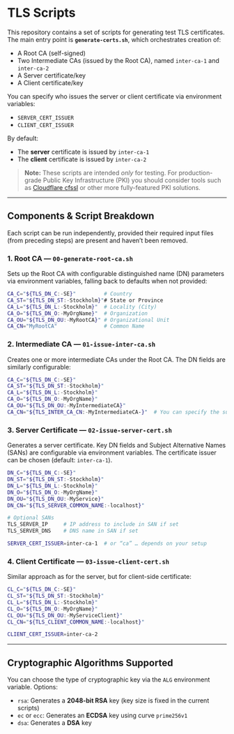 # TLS Scripts

This repository contains a set of scripts for generating test TLS certificates. The main entry point is **`generate-certs.sh`**, which orchestrates creation of:

- A Root CA (self-signed)  
- Two Intermediate CAs (issued by the Root CA), named `inter-ca-1` and `inter-ca-2`  
- A Server certificate/key  
- A Client certificate/key  

You can specify who issues the server or client certificate via environment variables:

- `SERVER_CERT_ISSUER`  
- `CLIENT_CERT_ISSUER`

By default:  
- The **server** certificate is issued by `inter-ca-1`  
- The **client** certificate is issued by `inter-ca-2`

> **Note:** These scripts are intended *only* for testing. For production-grade Public Key Infrastructure (PKI) you should consider tools such as [Cloudflare cfssl](https://github.com/cloudflare/cfssl) or other more fully-featured PKI solutions.

---

## Components & Script Breakdown

Each script can be run independently, provided their required input files (from preceding steps) are present and haven’t been removed.

### 1. Root CA — `00-generate-root-ca.sh`

Sets up the Root CA with configurable distinguished name (DN) parameters via environment variables, falling back to defaults when not provided:

```bash
CA_C="${TLS_DN_C:-SE}"         # Country
CA_ST="${TLS_DN_ST:-Stockholm}"# State or Province
CA_L="${TLS_DN_L:-Stockholm}"  # Locality (City)
CA_O="${TLS_DN_O:-MyOrgName}"  # Organization
CA_OU="${TLS_DN_OU:-MyRootCA}" # Organizational Unit
CA_CN="MyRootCA"               # Common Name
```

### 2. Intermediate CA — `01-issue-inter-ca.sh`

Creates one or more intermediate CAs under the Root CA. The DN fields are similarly configurable:

```bash
CA_C="${TLS_DN_C:-SE}"
CA_ST="${TLS_DN_ST:-Stockholm}"
CA_L="${TLS_DN_L:-Stockholm}"
CA_O="${TLS_DN_O:-MyOrgName}"
CA_OU="${TLS_DN_OU:-MyIntermediateCA}"
CA_CN="${TLS_INTER_CA_CN:-MyIntermediateCA-}"  # You can specify the suffix or override
```

### 3. Server Certificate — `02-issue-server-cert.sh`

Generates a server certificate. Key DN fields and Subject Alternative Names (SANs) are configurable via environment variables. The certificate issuer can be chosen (default: `inter-ca-1`).

```bash
DN_C="${TLS_DN_C:-SE}"
DN_ST="${TLS_DN_ST:-Stockholm}"
DN_L="${TLS_DN_L:-Stockholm}"
DN_O="${TLS_DN_O:-MyOrgName}"
DN_OU="${TLS_DN_OU:-MyService}"
DN_CN="${TLS_SERVER_COMMON_NAME:-localhost}"

# Optional SANs
TLS_SERVER_IP     # IP address to include in SAN if set
TLS_SERVER_DNS    # DNS name in SAN if set

SERVER_CERT_ISSUER=inter-ca-1  # or “ca” … depends on your setup
```

### 4. Client Certificate — `03-issue-client-cert.sh`

Similar approach as for the server, but for client-side certificate:

```bash
CL_C="${TLS_DN_C:-SE}"
CL_ST="${TLS_DN_ST:-Stockholm}"
CL_L="${TLS_DN_L:-Stockholm}"
CL_O="${TLS_DN_O:-MyOrgName}"
CL_OU="${TLS_DN_OU:-MyServiceClient}"
CL_CN="${TLS_CLIENT_COMMON_NAME:-localhost}"

CLIENT_CERT_ISSUER=inter-ca-2
```

---

## Cryptographic Algorithms Supported

You can choose the type of cryptographic key via the `ALG` environment variable. Options:

- `rsa`: Generates a **2048-bit RSA** key (key size is fixed in the current scripts)  
- `ec` or `ecc`: Generates an **ECDSA** key using curve `prime256v1`  
- `dsa`: Generates a **DSA** key  
